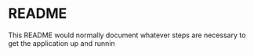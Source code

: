 # README

This README would normally document whatever steps are necessary to get the
application up and runnin
